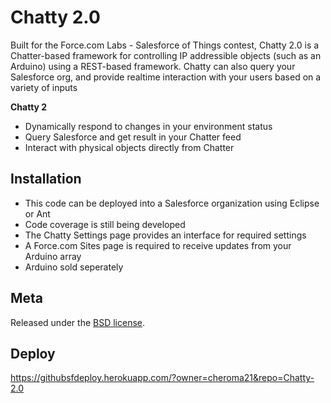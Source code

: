 Chatty 2.0 
=================================================

Built for the Force.com Labs - Salesforce of Things contest, 
Chatty 2.0 is a Chatter-based framework for controlling IP addressible
objects (such as an Arduino) using a REST-based framework.  Chatty can 
also query your Salesforce org, and provide realtime interaction with your 
users based on a variety of inputs

**Chatty 2**

* Dynamically respond to changes in your environment status
* Query Salesforce and get result in your Chatter feed
* Interact with physical objects directly from Chatter


Installation 
---

* This code can be deployed into a Salesforce organization using Eclipse or Ant
* Code coverage is still being developed
* The Chatty Settings page provides an interface for required settings
* A Force.com Sites page is required to receive updates from your Arduino array
* Arduino sold seperately



Meta
----

Released under the [BSD license](http://www.opensource.org/licenses/BSD-3-Clause).

Deploy
---
https://githubsfdeploy.herokuapp.com/?owner=cheroma21&repo=Chatty-2.0
